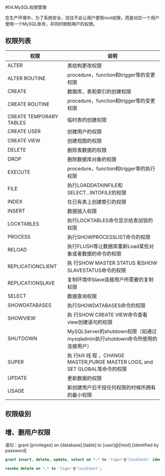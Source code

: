 #04.MySQL权限管理

 在生产环境中，为了系统安全，往往不会让用户使用root权限，而是对应一个用户使用一个MySQL账号，并同时限制用户的权限。
 
## 权限列表

| 权限              | 说明          | 
| ----------------- | ------------- | 
| ALTER             | 表结构更改权限 |
| ALTER ROUTINE     | procedure，function和trigger等的变更权限     | 
| CREATE            | 数据库，表和索引的创建权限      |
| CREATE ROUTINE    | procedure，function和trigger等的变更权限      |
| CREATE TEMPORARY TABLES             | 临时表的创建权限 |
| CREATE USER       | 创建用户的权限      | 
| CREATE VIEW       | 创建视图的权限      |
| DELETE            | 删除表数据的权限      |
| DROP              | 删除数据库对象的权限 |
| EXECUTE           | procedure，function和trigger等的执行权限      | 
| FILE              | 执行LOADDATAINFILE和SELECT...INTOFILE的权限      |
| INDEX             | 在已有表上创建索引的权限      |
| INSERT            | 数据插入权限 |
| LOCKTABLES        | 执行LOCKTABLES命令显示给表加锁的权限      | 
| PROCESS           | 执行SHOWPROCESSLIST命令的权限      |
| RELOAD            | 执行FLUSH等让数据库重新Load某些对象或者数据的命令的权限      |
| REPLICATIONCLIENT | 执 行SHOW MASTER STATUS 和SHOW SLAVESTATUS命令的权限 |
| REPLICATIONSLAVE  | 复制环境中Slave连接用户所需要的复制权限      | 
| SELECT            | 数据查询权限      |
| SHOWDATABASES     | 执行SHOWDATABASES命令的权限      |
| SHOWVIEW          | 执 行SHOW CREATE VIEW命令查看view创建语句的权限 |
| SHUTDOWN          | MySQLServer的shutdown权限（如通过mysqladmin执行shutdown命令所使用的连接用户）      | 
| SUPER             | 执 行kill 线 程 ，CHANGE MASTER,PURGE MASTER LOGS, and SET GLOBAL等命令的权限      |
| UPDATE            | 更新数据的权限      |
| USAGE             | 新创建用户后不授任何权限的时候所拥有的最小权限 |

## 权限级别

## 增、删用户权限

语句：grant [privileges] on [database].[table] to [user]@[host] [identified by password] 

```sql
grant insert, delete, update, select on *.* to 'tiger'@'localhost' identified by 'mypass'; 
```

```sql
revoke delete on *.* to 'tiger'@'localhost';
```


